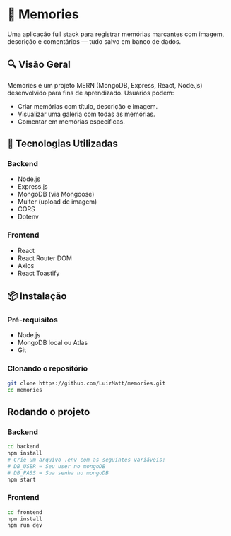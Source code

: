 # 🧠 Memories

Uma aplicação full stack para registrar memórias marcantes com imagem, descrição e comentários — tudo salvo em banco de dados.

## 🔍 Visão Geral

Memories é um projeto MERN (MongoDB, Express, React, Node.js) desenvolvido para fins de aprendizado. Usuários podem:

- Criar memórias com título, descrição e imagem.
- Visualizar uma galeria com todas as memórias.
- Comentar em memórias específicas.

## 🚀 Tecnologias Utilizadas

### Backend
- Node.js
- Express.js
- MongoDB (via Mongoose)
- Multer (upload de imagem)
- CORS
- Dotenv

### Frontend
- React
- React Router DOM
- Axios
- React Toastify

## 📦 Instalação

### Pré-requisitos

- Node.js
- MongoDB local ou Atlas
- Git

### Clonando o repositório

```bash
git clone https://github.com/LuizMatt/memories.git
cd memories
```
## Rodando o projeto
### Backend
```bash
cd backend
npm install
# Crie um arquivo .env com as seguintes variáveis:
# DB_USER = Seu user no mongoDB
# DB_PASS = Sua senha no mongoDB
npm start

```

### Frontend
```bash
cd frontend
npm install
npm run dev

